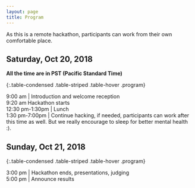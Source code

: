 ```yaml
---
layout: page
title: Program
---
```


As this is a remote hackathon, participants can work from their own comfortable place.

## Saturday, Oct 20, 2018

**All the time are in PST (Pacific Standard Time)**   

{:.table-condensed .table-striped .table-hover .program}

9:00 am | Introduction and welcome reception  
9:20 am Hackathon starts  
12:30 pm-1:30pm | Lunch  
1:30 pm-7:00pm | Continue hacking, if needed, participants can work after this time as well. But we really encourage to sleep for better mental health :). 

## Sunday, Oct 21, 2018

{:.table-condensed .table-striped .table-hover .program}

3:00 pm | Hackathon ends, presentations, judging   
5:00 pm | Announce results   
